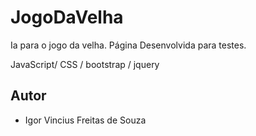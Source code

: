 # JogoDaVelha
Ia para o jogo da velha. Página Desenvolvida para testes.


JavaScript/ CSS /  bootstrap / jquery

## Autor

* Igor Vincius Freitas de Souza
